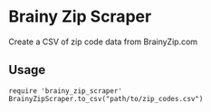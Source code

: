 # Brainy Zip Scraper

Create a CSV of zip code data from BrainyZip.com

## Usage

    require 'brainy_zip_scraper'
    BrainyZipScraper.to_csv("path/to/zip_codes.csv")
